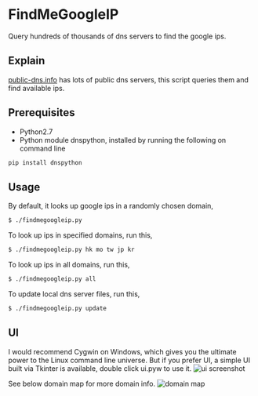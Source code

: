 FindMeGoogleIP
========
Query hundreds of thousands of dns servers to find the google ips.


Explain
-------
<a href="http://public-dns.info/" target="_blank">public-dns.info</a> has lots of public dns servers, this script queries them and find available ips.

Prerequisites
-------
* Python2.7
* Python module dnspython, installed by running the following on command line
```bash
pip install dnspython
```

Usage
-----
By default, it looks up google ips in a randomly chosen domain,
```bash
$ ./findmegoogleip.py
```

To look up ips in specified domains, run this,
```bash
$ ./findmegoogleip.py hk mo tw jp kr
```

To look up ips in all domains, run this,
```bash
$ ./findmegoogleip.py all
```

To update local dns server files, run this,
```bash
$ ./findmegoogleip.py update
```

UI
-----
I would recommend Cygwin on Windows, which gives you the ultimate power to the Linux command line universe.
But if you prefer UI, a simple UI built via Tkinter is available, double click ui.pyw to use it.
![ui screenshot](https://github.com/lusaisai/FindMeGoogleIP/blob/doc/ui.png "ui screenshot")

See below domain map for more domain info</a>.
![domain map](https://github.com/lusaisai/FindMeGoogleIP/blob/doc/domain_map.png "domain map")
